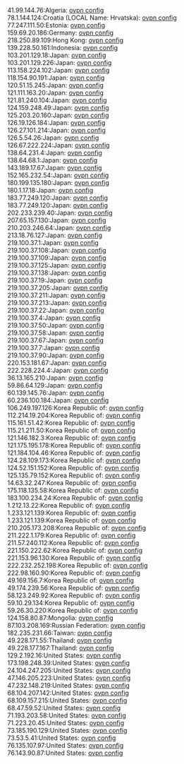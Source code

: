 41.99.144.76:Algeria: [ovpn config](vpn/41_99_144_76.ovpn)  
78.1.144.124:Croatia (LOCAL Name: Hrvatska): [ovpn config](vpn/78_1_144_124.ovpn)  
77.247.111.50:Estonia: [ovpn config](vpn/77_247_111_50.ovpn)  
159.69.20.186:Germany: [ovpn config](vpn/159_69_20_186.ovpn)  
218.250.89.109:Hong Kong: [ovpn config](vpn/218_250_89_109.ovpn)  
139.228.50.161:Indonesia: [ovpn config](vpn/139_228_50_161.ovpn)  
103.201.129.18:Japan: [ovpn config](vpn/103_201_129_18.ovpn)  
103.201.129.226:Japan: [ovpn config](vpn/103_201_129_226.ovpn)  
113.158.224.102:Japan: [ovpn config](vpn/113_158_224_102.ovpn)  
118.154.90.191:Japan: [ovpn config](vpn/118_154_90_191.ovpn)  
120.51.15.245:Japan: [ovpn config](vpn/120_51_15_245.ovpn)  
121.111.163.20:Japan: [ovpn config](vpn/121_111_163_20.ovpn)  
121.81.240.104:Japan: [ovpn config](vpn/121_81_240_104.ovpn)  
124.159.248.49:Japan: [ovpn config](vpn/124_159_248_49.ovpn)  
125.203.20.160:Japan: [ovpn config](vpn/125_203_20_160.ovpn)  
126.19.126.184:Japan: [ovpn config](vpn/126_19_126_184.ovpn)  
126.27.101.214:Japan: [ovpn config](vpn/126_27_101_214.ovpn)  
126.5.54.26:Japan: [ovpn config](vpn/126_5_54_26.ovpn)  
126.67.222.224:Japan: [ovpn config](vpn/126_67_222_224.ovpn)  
138.64.231.4:Japan: [ovpn config](vpn/138_64_231_4.ovpn)  
138.64.68.1:Japan: [ovpn config](vpn/138_64_68_1.ovpn)  
143.189.17.67:Japan: [ovpn config](vpn/143_189_17_67.ovpn)  
152.165.232.54:Japan: [ovpn config](vpn/152_165_232_54.ovpn)  
180.199.135.180:Japan: [ovpn config](vpn/180_199_135_180.ovpn)  
180.1.17.18:Japan: [ovpn config](vpn/180_1_17_18.ovpn)  
183.77.249.120:Japan: [ovpn config](vpn/183_77_249_120.ovpn)  
183.77.249.120:Japan: [ovpn config](vpn/183_77_249_120.ovpn)  
202.233.239.40:Japan: [ovpn config](vpn/202_233_239_40.ovpn)  
207.65.157.130:Japan: [ovpn config](vpn/207_65_157_130.ovpn)  
210.203.246.64:Japan: [ovpn config](vpn/210_203_246_64.ovpn)  
213.18.76.127:Japan: [ovpn config](vpn/213_18_76_127.ovpn)  
219.100.37.1:Japan: [ovpn config](vpn/219_100_37_1.ovpn)  
219.100.37.108:Japan: [ovpn config](vpn/219_100_37_108.ovpn)  
219.100.37.109:Japan: [ovpn config](vpn/219_100_37_109.ovpn)  
219.100.37.125:Japan: [ovpn config](vpn/219_100_37_125.ovpn)  
219.100.37.138:Japan: [ovpn config](vpn/219_100_37_138.ovpn)  
219.100.37.19:Japan: [ovpn config](vpn/219_100_37_19.ovpn)  
219.100.37.205:Japan: [ovpn config](vpn/219_100_37_205.ovpn)  
219.100.37.211:Japan: [ovpn config](vpn/219_100_37_211.ovpn)  
219.100.37.213:Japan: [ovpn config](vpn/219_100_37_213.ovpn)  
219.100.37.22:Japan: [ovpn config](vpn/219_100_37_22.ovpn)  
219.100.37.4:Japan: [ovpn config](vpn/219_100_37_4.ovpn)  
219.100.37.50:Japan: [ovpn config](vpn/219_100_37_50.ovpn)  
219.100.37.58:Japan: [ovpn config](vpn/219_100_37_58.ovpn)  
219.100.37.67:Japan: [ovpn config](vpn/219_100_37_67.ovpn)  
219.100.37.7:Japan: [ovpn config](vpn/219_100_37_7.ovpn)  
219.100.37.90:Japan: [ovpn config](vpn/219_100_37_90.ovpn)  
220.153.181.67:Japan: [ovpn config](vpn/220_153_181_67.ovpn)  
222.228.224.4:Japan: [ovpn config](vpn/222_228_224_4.ovpn)  
36.13.165.210:Japan: [ovpn config](vpn/36_13_165_210.ovpn)  
59.86.64.129:Japan: [ovpn config](vpn/59_86_64_129.ovpn)  
60.139.145.76:Japan: [ovpn config](vpn/60_139_145_76.ovpn)  
60.236.100.184:Japan: [ovpn config](vpn/60_236_100_184.ovpn)  
106.249.197.126:Korea Republic of: [ovpn config](vpn/106_249_197_126.ovpn)  
112.214.19.204:Korea Republic of: [ovpn config](vpn/112_214_19_204.ovpn)  
115.161.51.42:Korea Republic of: [ovpn config](vpn/115_161_51_42.ovpn)  
115.21.211.50:Korea Republic of: [ovpn config](vpn/115_21_211_50.ovpn)  
121.146.182.3:Korea Republic of: [ovpn config](vpn/121_146_182_3.ovpn)  
121.175.195.178:Korea Republic of: [ovpn config](vpn/121_175_195_178.ovpn)  
121.184.104.46:Korea Republic of: [ovpn config](vpn/121_184_104_46.ovpn)  
124.28.109.173:Korea Republic of: [ovpn config](vpn/124_28_109_173.ovpn)  
124.52.151.152:Korea Republic of: [ovpn config](vpn/124_52_151_152.ovpn)  
125.135.79.152:Korea Republic of: [ovpn config](vpn/125_135_79_152.ovpn)  
14.63.32.247:Korea Republic of: [ovpn config](vpn/14_63_32_247.ovpn)  
175.118.135.58:Korea Republic of: [ovpn config](vpn/175_118_135_58.ovpn)  
183.100.234.24:Korea Republic of: [ovpn config](vpn/183_100_234_24.ovpn)  
1.212.13.22:Korea Republic of: [ovpn config](vpn/1_212_13_22.ovpn)  
1.233.121.139:Korea Republic of: [ovpn config](vpn/1_233_121_139.ovpn)  
1.233.121.139:Korea Republic of: [ovpn config](vpn/1_233_121_139.ovpn)  
210.205.173.208:Korea Republic of: [ovpn config](vpn/210_205_173_208.ovpn)  
211.222.1.179:Korea Republic of: [ovpn config](vpn/211_222_1_179.ovpn)  
211.57.240.112:Korea Republic of: [ovpn config](vpn/211_57_240_112.ovpn)  
221.150.222.62:Korea Republic of: [ovpn config](vpn/221_150_222_62.ovpn)  
221.153.96.130:Korea Republic of: [ovpn config](vpn/221_153_96_130.ovpn)  
222.232.252.198:Korea Republic of: [ovpn config](vpn/222_232_252_198.ovpn)  
222.98.160.90:Korea Republic of: [ovpn config](vpn/222_98_160_90.ovpn)  
49.169.156.7:Korea Republic of: [ovpn config](vpn/49_169_156_7.ovpn)  
49.174.239.56:Korea Republic of: [ovpn config](vpn/49_174_239_56.ovpn)  
58.123.249.92:Korea Republic of: [ovpn config](vpn/58_123_249_92.ovpn)  
59.10.29.134:Korea Republic of: [ovpn config](vpn/59_10_29_134.ovpn)  
59.26.30.220:Korea Republic of: [ovpn config](vpn/59_26_30_220.ovpn)  
124.158.80.87:Mongolia: [ovpn config](vpn/124_158_80_87.ovpn)  
87.103.208.169:Russian Federation: [ovpn config](vpn/87_103_208_169.ovpn)  
182.235.231.66:Taiwan: [ovpn config](vpn/182_235_231_66.ovpn)  
49.228.171.55:Thailand: [ovpn config](vpn/49_228_171_55.ovpn)  
49.228.177.167:Thailand: [ovpn config](vpn/49_228_177_167.ovpn)  
129.2.192.16:United States: [ovpn config](vpn/129_2_192_16.ovpn)  
173.198.248.39:United States: [ovpn config](vpn/173_198_248_39.ovpn)  
24.104.247.205:United States: [ovpn config](vpn/24_104_247_205.ovpn)  
47.146.205.223:United States: [ovpn config](vpn/47_146_205_223.ovpn)  
47.232.148.219:United States: [ovpn config](vpn/47_232_148_219.ovpn)  
68.104.207.142:United States: [ovpn config](vpn/68_104_207_142.ovpn)  
68.109.157.215:United States: [ovpn config](vpn/68_109_157_215.ovpn)  
68.47.59.52:United States: [ovpn config](vpn/68_47_59_52.ovpn)  
71.193.203.58:United States: [ovpn config](vpn/71_193_203_58.ovpn)  
71.223.20.45:United States: [ovpn config](vpn/71_223_20_45.ovpn)  
73.185.190.129:United States: [ovpn config](vpn/73_185_190_129.ovpn)  
73.53.5.41:United States: [ovpn config](vpn/73_53_5_41.ovpn)  
76.135.107.97:United States: [ovpn config](vpn/76_135_107_97.ovpn)  
76.143.90.87:United States: [ovpn config](vpn/76_143_90_87.ovpn)  
